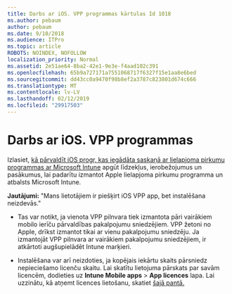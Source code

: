 ```yaml
---
title: Darbs ar iOS. VPP programmas kārtulas Id 1018
ms.author: pebaum
author: pebaum
ms.date: 9/10/2018
ms.audience: ITPro
ms.topic: article
ROBOTS: NOINDEX, NOFOLLOW
localization_priority: Normal
ms.assetid: 2e51ae64-8ba2-42e1-9e3e-f4aad102c391
ms.openlocfilehash: 65b9a727171a7551068717f6327f15e1aa8e6bed
ms.sourcegitcommit: dd43cc0a9470f98b8ef2a3787c823801d674c666
ms.translationtype: MT
ms.contentlocale: lv-LV
ms.lasthandoff: 02/12/2019
ms.locfileid: "29917503"
---
```

# <a name="working-with-ios-vpp-applications"></a>Darbs ar iOS. VPP programmas

Izlasiet, [kā pārvaldīt iOS progr, kas iegādāta saskaņā ar lielapjoma pirkumu programmas ar Microsoft Intune](https://docs.microsoft.com/intune/vpp-apps-ios) apgūt līdzekļus, ierobežojumus un pasākumus, lai padarītu izmantot Apple lielapjoma pirkumu programma un atbalsts Microsoft Intune. 
  
 **Jautājumi:** "Mans lietotājiem ir piešķirt iOS VPP app, bet instalēšana neizdevās." 
  
- Tas var notikt, ja vienota VPP pilnvara tiek izmantota pāri vairākiem mobilo ierīču pārvaldības pakalpojumu sniedzējiem. VPP žetoni no Apple, drīkst izmantot tikai ar vienu pakalpojumu sniedzēju. Ja izmantojāt VPP pilnvara ar vairākiem pakalpojumu sniedzējiem, ir atkārtoti augšupielādēt Intune marķieri.
    
- Instalēšana var arī neizdoties, ja kopējais iekārtu skaits pārsniedz nepieciešamo licenču skaitu. Lai skatītu lietojuma pārskats par savām licencēm, dodieties uz **Intune Mobile apps** \> **App licences** lapa. Lai uzzinātu, kā atņemt licences lietošanu, skatiet [šajā pantā.](https://docs.microsoft.com/intune/vpp-apps-ios#revoking-app-licenses-and-deleting-tokens)
    

